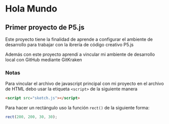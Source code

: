 # Hola Mundo

## Primer proyecto de **P5.js**

Este proyecto tiene la finalidad de aprende a configurar el ambiente de desarrollo para trabajar con la ibrería de código creativo P5.js

Además con este proyecto aprendí a vincular mi ambiente de desarrollo local con GitHub mediante GitKraken

### Notas

Para vincular el archivo de javascript principal con mi proyecto en el archivo de HTML debo usar la etiqueta `<script>` de la siguiente manera

```html
<script src="sketch.js"></script>
```

Para hacer un rectángulo uso la función `rect()` de la siguiente forma:

```js
rect(200, 200, 30, 30);
```
